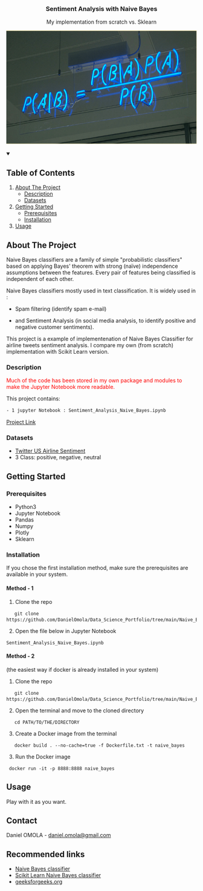 <!--
[![Contributors][contributors-shield]][contributors-url]
[![Forks][forks-shield]][forks-url]
[![Stargazers][stars-shield]][stars-url]
[![Issues][issues-shield]][issues-url]
[![MIT License][license-shield]][license-url]
[![LinkedIn][linkedin-shield]][linkedin-url]
 -->


<!-- PROJECT LOGO -->
<br />
<h3 align="center">Sentiment Analysis with Naive Bayes</h3>
<p align="center">My implementation from scratch vs. Sklearn</p>
<p align="center">
  <a href="https://executive-education.dauphine.psl.eu/formations/executive-master-diplome-universite/ia-science-donnees" target="_blank">
    <img src="images/image_1.png" alt="Logo" width="600" height="300">
  </a>


<!-- TABLE OF CONTENTS -->
<details open="open">
  <summary><h2> Table of Contents</h2></summary>
  <ol>
    <li>
      <a href="#about-the-project">About The Project</a>
      <ul>
        <li><a href="#description">Description</a></li>
      </ul>
      <ul>
        <li><a href="#datasets">Datasets</a></li>
      </ul>
    </li>
    <li>
      <a href="#getting-started">Getting Started</a>
      <ul>
        <li><a href="#prerequisites">Prerequisites</a></li>
        <li><a href="#installation">Installation</a></li>
      </ul>
    </li>
    <li><a href="#usage">Usage</a></li>

  </ol>
</details>



<!-- ABOUT THE PROJECT -->
## About The Project
  
Naive Bayes classifiers are a family of simple "probabilistic classifiers" based on applying Bayes' theorem with strong (naïve) independence assumptions between the features.
Every pair of features being classified is independent of each other.

Naive Bayes classifiers mostly used in text classification. It is widely used in :

* Spam filtering (identify spam e-mail)

* and Sentiment Analysis (in social media analysis, to identify positive and negative customer sentiments).

This project is a example of implementenation of Naive Bayes Classifier for airline tweets sentiment analysis.
I compare my own (from scratch) implementation with Scikit Learn version. 

### Description
<p style='color:red'>Much of the code has been stored in my own package and modules to make the Jupyter Notebook more readable.</p>
This project contains:

```sh
- 1 jupyter Notebook : Sentiment_Analysis_Naive_Bayes.ipynb
```
<a href="https://github.com/DanielOmola/Data_Science_Portfolio/tree/main/Naive_Bayes_Sentiment_Analysis" target="_blank">Project Link</a>

### Datasets

* [Twitter US Airline Sentiment](https://www.kaggle.com/crowdflower/twitter-airline-sentiment)
* 3 Class: positive, negative, neutral

<!-- GETTING STARTED -->
## Getting Started


### Prerequisites
*  Python3
*  Jupyter Notebook
*  Pandas
*  Numpy
*  Plotly
*  Sklearn

### Installation

If you chose the first installation method, make sure the prerequisites are available in your system.

#### Method - 1
1. Clone the repo
```JS
   git clone https://github.com/DanielOmola/Data_Science_Portfolio/tree/main/Naive_Bayes_Sentiment_Analysis
```
2. Open the file below in Jupyter Notebook
```JS
Sentiment_Analysis_Naive_Bayes.ipynb
```


#### Method - 2
(the easiest way if docker is already installed in your system)

1. Clone the repo
```JS
   git clone https://github.com/DanielOmola/Data_Science_Portfolio/tree/main/Naive_Bayes_Sentiment_Analysis
```
2. Open the terminal and move to the cloned directory 
```JS
   cd PATH/TO/THE/DIRECTORY
```
3. Create a Docker image from the terminal
```JS
   docker build . --no-cache=true -f Dockerfile.txt -t naive_bayes
```
3. Run the Docker image
```JS
 docker run -it -p 8888:8888 naive_bayes
```



<!-- USAGE EXAMPLES -->
## Usage

Play with it as you want.


<!-- CONTACT -->
## Contact

Daniel OMOLA - daniel.omola@gmail.com


<!-- Recommended links -->
## Recommended links
* <a href="https://en.wikipedia.org/wiki/Naive_Bayes_classifier" target="_blank">Naive Bayes classifier</a>
* <a href="https://scikit-learn.org/stable/modules/naive_bayes.html" target="_blank">Scikit Learn Naive Bayes classifier</a>
* <a href="https://www.geeksforgeeks.org/naive-bayes-classifiers/" target="_blank">geeksforgeeks.org</a>

